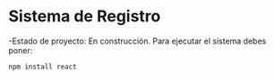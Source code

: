 <h1> Sistema de Registro </h1>

-Estado de proyecto: En construcción.
Para ejecutar el sistema debes poner:


```npm install react```
